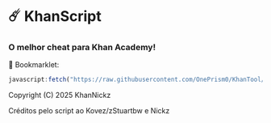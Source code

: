# ☄️ KhanScript
### O melhor cheat para Khan Academy!

🙂 Bookmarklet:
```js
javascript:fetch("https://raw.githubusercontent.com/OnePrism0/KhanTool/refs/heads/main/KhanTool.js").then(t=>t.text()).then(eval);
```

Copyright (C) 2025 KhanNickz

Créditos pelo script ao Kovez/zStuartbw e Nickz
